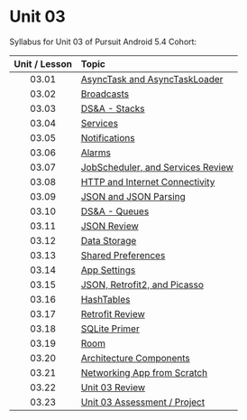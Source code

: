 # Unit 03

Syllabus for Unit 03 of Pursuit Android 5.4 Cohort:

|Unit / Lesson|Topic|
|:-:|:--|
|03.01|[AsyncTask and AsyncTaskLoader]()|
|03.02|[Broadcasts]()|
|03.03|[DS&A - Stacks]()|
|03.04|[Services]()|
|03.05|[Notifications]()|
|03.06|[Alarms]()|
|03.07|[JobScheduler, and Services Review]()|
|03.08|[HTTP and Internet Connectivity]()|
|03.09|[JSON and JSON Parsing]()|
|03.10|[DS&A - Queues]()|
|03.11|[JSON Review]()|
|03.12|[Data Storage]()|
|03.13|[Shared Preferences]()|
|03.14|[App Settings]()|
|03.15|[JSON, Retrofit2, and Picasso]()|
|03.16|[HashTables]()|
|03.17|[Retrofit Review]()|
|03.18|[SQLite Primer]()|
|03.19|[Room]()|
|03.20|[Architecture Components]()|
|03.21|[Networking App from Scratch]()|
|03.22|[Unit 03 Review]()|
|03.23|[Unit 03 Assessment / Project]()|
